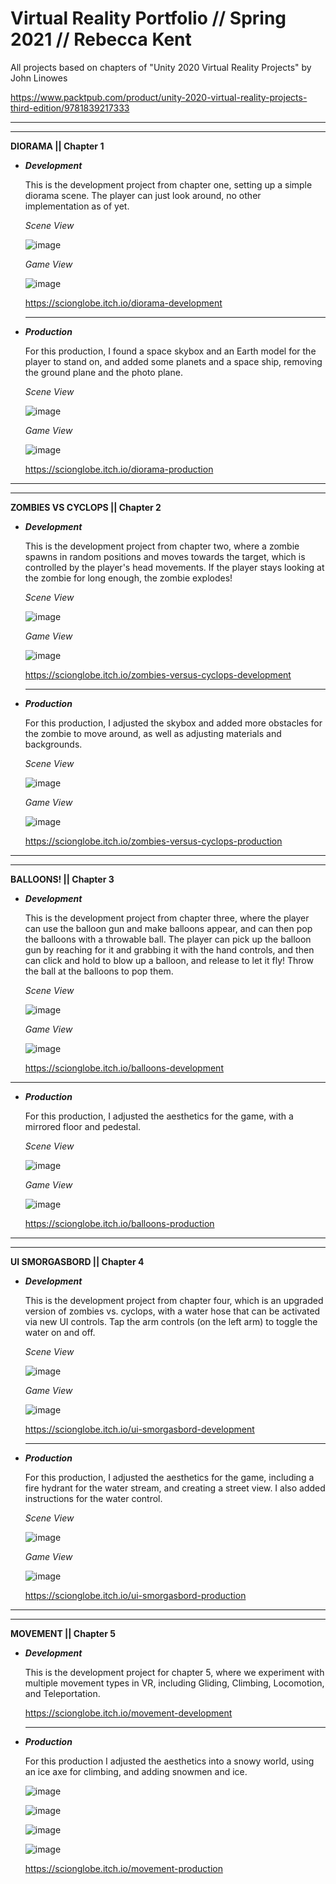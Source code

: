 # Virtual Reality Portfolio // Spring 2021 // Rebecca Kent


All projects based on chapters of "Unity 2020 Virtual Reality Projects" by John Linowes 

https://www.packtpub.com/product/unity-2020-virtual-reality-projects-third-edition/9781839217333

-----------------------------------------------------------------------------------------------

-----------------------------------------------------------------------------------------------


**DIORAMA || Chapter 1**

- **_Development_**

  This is the development project from chapter one, setting up a simple diorama scene. The player
  can just look around, no other implementation as of yet.
  
  _Scene View_
  
  ![image](https://user-images.githubusercontent.com/49692399/116902797-6f230980-abf0-11eb-9103-56181254a5c2.png)
    
  _Game View_
  
  ![image](https://user-images.githubusercontent.com/49692399/116902827-79dd9e80-abf0-11eb-8181-64e39233c9b3.png)

  https://scionglobe.itch.io/diorama-development
  
  -----------------------------------------------------------------------------------------------

- **_Production_**

  For this production, I found a space skybox and an Earth model for the player to stand on,
  and added some planets and a space ship, removing the ground plane and the photo plane.
  
  _Scene View_
  
  ![image](https://user-images.githubusercontent.com/49692399/116903806-be1d6e80-abf1-11eb-8040-22c2b7cc582a.png)
  
  _Game View_
  
  ![image](https://user-images.githubusercontent.com/49692399/116913688-a1d3fe80-abfe-11eb-9b5e-9c0b477525f8.png)

  https://scionglobe.itch.io/diorama-production

-----------------------------------------------------------------------------------------------

-----------------------------------------------------------------------------------------------

**ZOMBIES VS CYCLOPS || Chapter 2**

- **_Development_**

  This is the development project from chapter two, where a zombie spawns in random positions and
  moves towards the target, which is controlled by the player's head movements. If the player stays
  looking at the zombie for long enough, the zombie explodes!
  
  _Scene View_
  
  ![image](https://user-images.githubusercontent.com/49692399/116913473-61748080-abfe-11eb-8fef-7bd1aa4e7617.png)
  
  _Game View_
  
  ![image](https://user-images.githubusercontent.com/49692399/116913505-6a655200-abfe-11eb-8a84-5e907046c6eb.png)
  
  https://scionglobe.itch.io/zombies-versus-cyclops-development
  
  -----------------------------------------------------------------------------------------------
  
- **_Production_**

  For this production, I adjusted the skybox and added more obstacles for the zombie to move around,
  as well as adjusting materials and backgrounds.
  
  _Scene View_
  
  ![image](https://user-images.githubusercontent.com/49692399/116914356-7b629300-abff-11eb-8084-9af49ae08f81.png)
  
  _Game View_
  
  ![image](https://user-images.githubusercontent.com/49692399/116914380-83bace00-abff-11eb-85f4-ea6a59b80518.png)

  https://scionglobe.itch.io/zombies-versus-cyclops-production

-----------------------------------------------------------------------------------------------

-----------------------------------------------------------------------------------------------

**BALLOONS! || Chapter 3**


- **_Development_**
  
  This is the development project from chapter three, where the player can use the balloon gun
  and make balloons appear, and can then pop the balloons with a throwable ball. The player can
  pick up the balloon gun by reaching for it and grabbing it with the hand controls, and then
  can click and hold to blow up a balloon, and release to let it fly! Throw the ball at the balloons
  to pop them.
  
  _Scene View_
  
  ![image](https://user-images.githubusercontent.com/49692399/116916586-63404300-ac02-11eb-84bb-c789d7c77af4.png)
  
  _Game View_
  
  ![image](https://user-images.githubusercontent.com/49692399/116916603-69362400-ac02-11eb-911d-c555b7c9ea9c.png)

  https://scionglobe.itch.io/balloons-development

-----------------------------------------------------------------------------------------------

- **_Production_**

  For this production, I adjusted the aesthetics for the game, with a mirrored floor and pedestal.
  
  _Scene View_
  
  ![image](https://user-images.githubusercontent.com/49692399/116916687-84089880-ac02-11eb-8ddd-4eafc5d53079.png)
  
  _Game View_
  
  ![image](https://user-images.githubusercontent.com/49692399/116916707-8a971000-ac02-11eb-9d32-a6af218589cb.png)

  https://scionglobe.itch.io/balloons-production

-----------------------------------------------------------------------------------------------

-----------------------------------------------------------------------------------------------

**UI SMORGASBORD || Chapter 4**

- **_Development_**
 
  This is the development project from chapter four, which is an upgraded version of zombies vs.
  cyclops, with a water hose that can be activated via new UI controls. Tap the arm controls (on
  the left arm) to toggle the water on and off.
  
  _Scene View_
  
  ![image](https://user-images.githubusercontent.com/49692399/116922230-ea44e980-ac09-11eb-82bf-ea41a806405f.png)
  
  _Game View_
  
  ![image](https://user-images.githubusercontent.com/49692399/116922242-efa23400-ac09-11eb-9e69-644ea3a22f4c.png)

  https://scionglobe.itch.io/ui-smorgasbord-development
  
  -----------------------------------------------------------------------------------------------

- **_Production_**

  For this production, I adjusted the aesthetics for the game, including a fire hydrant for the
  water stream, and creating a street view. I also added instructions for the water control.
  
  _Scene View_
  
  ![image](https://user-images.githubusercontent.com/49692399/116926292-0e56f980-ac0f-11eb-97ef-618b87cb5f4e.png)
  
  _Game View_
  
  ![image](https://user-images.githubusercontent.com/49692399/116926307-144cda80-ac0f-11eb-9033-d2ab7da6190c.png)
  
  https://scionglobe.itch.io/ui-smorgasbord-production

-----------------------------------------------------------------------------------------------

-----------------------------------------------------------------------------------------------

**MOVEMENT || Chapter 5**


- **_Development_**

  This is the development project for chapter 5, where we experiment with multiple movement types
  in VR, including Gliding, Climbing, Locomotion, and Teleportation.

  https://scionglobe.itch.io/movement-development

  -----------------------------------------------------------------------------------------------

- **_Production_**

  For this production I adjusted the aesthetics into a snowy world, using an ice axe for climbing,
  and adding snowmen and ice.
  
  ![image](https://user-images.githubusercontent.com/49692399/117032442-5715bd80-acb6-11eb-8726-592ad58a4ea2.png)

  ![image](https://user-images.githubusercontent.com/49692399/117032488-60068f00-acb6-11eb-906c-b4aa0029d7de.png)

  ![image](https://user-images.githubusercontent.com/49692399/117032541-698ff700-acb6-11eb-960d-75fd9a7bdbab.png)

  ![image](https://user-images.githubusercontent.com/49692399/117032567-6eed4180-acb6-11eb-8a9f-9cc58ee47c92.png)

  https://scionglobe.itch.io/movement-production

